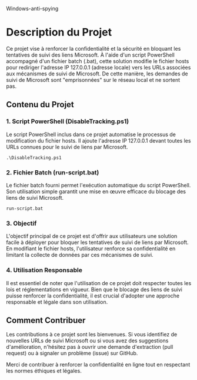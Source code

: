Windows-anti-spying

Description du Projet
=====================

Ce projet vise à renforcer la confidentialité et la sécurité en bloquant les tentatives de suivi des liens Microsoft. À l'aide d'un script PowerShell accompagné d'un fichier batch (.bat), cette solution modifie le fichier hosts pour rediriger l'adresse IP 127.0.0.1 (adresse locale) vers les URLs associées aux mécanismes de suivi de Microsoft. De cette manière, les demandes de suivi de Microsoft sont "emprisonnées" sur le réseau local et ne sortent pas.

Contenu du Projet
-----------------

### 1\. Script PowerShell (DisableTracking.ps1)

Le script PowerShell inclus dans ce projet automatise le processus de modification du fichier hosts. Il ajoute l'adresse IP 127.0.0.1 devant toutes les URLs connues pour le suivi de liens par Microsoft.

`.\DisableTracking.ps1`

### 2\. Fichier Batch (run-script.bat)

Le fichier batch fourni permet l'exécution automatique du script PowerShell. Son utilisation simple garantit une mise en œuvre efficace du blocage des liens de suivi Microsoft.

`run-script.bat`

### 3\. Objectif

L'objectif principal de ce projet est d'offrir aux utilisateurs une solution facile à déployer pour bloquer les tentatives de suivi de liens par Microsoft. En modifiant le fichier hosts, l'utilisateur renforce sa confidentialité en limitant la collecte de données par ces mécanismes de suivi.

### 4\. Utilisation Responsable

Il est essentiel de noter que l'utilisation de ce projet doit respecter toutes les lois et réglementations en vigueur. Bien que le blocage des liens de suivi puisse renforcer la confidentialité, il est crucial d'adopter une approche responsable et légale dans son utilisation.

Comment Contribuer
------------------

Les contributions à ce projet sont les bienvenues. Si vous identifiez de nouvelles URLs de suivi Microsoft ou si vous avez des suggestions d'amélioration, n'hésitez pas à ouvrir une demande d'extraction (pull request) ou à signaler un problème (issue) sur GitHub.

Merci de contribuer à renforcer la confidentialité en ligne tout en respectant les normes éthiques et légales.
